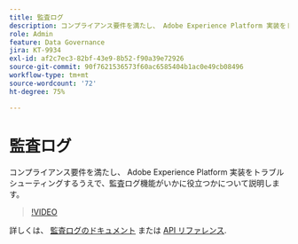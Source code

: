 ```yaml
---
title: 監査ログ
description: コンプライアンス要件を満たし、 Adobe Experience Platform 実装をトラブルシューティングするうえで、監査ログ機能がいかに役立つかについて説明します。
role: Admin
feature: Data Governance
jira: KT-9934
exl-id: af2c7ec3-82bf-43e9-8b52-f90a39e72926
source-git-commit: 90f7621536573f60ac6585404b1ac0e49cb08496
workflow-type: tm+mt
source-wordcount: '72'
ht-degree: 75%

---
```


# 監査ログ

コンプライアンス要件を満たし、 Adobe Experience Platform 実装をトラブルシューティングするうえで、監査ログ機能がいかに役立つかについて説明します。

>[!VIDEO](https://video.tv.adobe.com/v/341450?quality=12&learn=on)

詳しくは、 [監査ログのドキュメント](https://experienceleague.adobe.com/docs/experience-platform/landing/governance-privacy-security/audit-logs/overview.html?lang=ja) または [API リファレンス](https://developer.adobe.com/experience-platform-apis/references/audit-query/).

